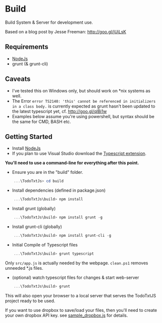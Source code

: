 Build
=====

Build System & Server for development use.

Based on a blog post by Jesse Freeman: http://goo.gl/jUiLsK

Requirements
------------

* [NodeJs](http://nodejs.org/)
* grunt (& grunt-cli)

Caveats
-------

* I've tested this on Windows only, but should work on *nix systems as well.
* The Error `error TS2140: 'this' cannot be referenced in initializers in a class body.` is currently
  expected as grunt hasn't been updated to the latest typescript yet, cf. http://goo.gl/qlBi1w 
* Examples below assume you're using powershell, but syntax should be the same for CMD, BASH etc.


Getting Started
---------------

*  Install [NodeJs](http://nodejs.org/)
*  If you plan to use Visual Studio download the [Typescript extension](http://www.microsoft.com/en-us/download/details.aspx?id=34790).

**You'll need to use a command-line for everything after this point.**

*  Ensure you are in the "build" folder.

```PowerShell
    ...\TodoTxtJs> cd build
```

*  Install dependencies (defined in package.json)

```PowerShell
    ...\TodoTxtJs\build> npm install
```

*  Install grunt (globally)

```PowerShell
    ...\TodoTxtJs\build> npm install grunt -g
```

*  Install grunt-cli (globally)

```PowerShell
    ...\TodoTxtJs\build> npm install grunt-cli -g
```

*   Initial Compile of Typescript files

```PowerShell
    ...\TodoTxtJs\build> grunt typescript
```

Only `src/app.js` is actually needed by the webpage. `clean.ps1` removes unneeded *.js files.

*  (optional) watch typescript files for changes & start web-server

```PowerShell
    ...\TodoTxtJs\build> grunt
```

This will also open your browser to a local server that serves the TodoTxtJS project ready to be used.

If you want to use dropbox to save/load your files, then you'll need to create your own dropbox API key.
see [sample_dropbox.js](https://github.com/MartinSGill/TodoTxtJs/blob/master/src/js/sample_dropbox_key.js) for details.
